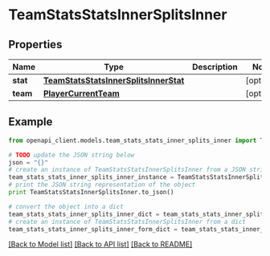 # TeamStatsStatsInnerSplitsInner


## Properties

Name | Type | Description | Notes
------------ | ------------- | ------------- | -------------
**stat** | [**TeamStatsStatsInnerSplitsInnerStat**](TeamStatsStatsInnerSplitsInnerStat.md) |  | [optional] 
**team** | [**PlayerCurrentTeam**](PlayerCurrentTeam.md) |  | [optional] 

## Example

```python
from openapi_client.models.team_stats_stats_inner_splits_inner import TeamStatsStatsInnerSplitsInner

# TODO update the JSON string below
json = "{}"
# create an instance of TeamStatsStatsInnerSplitsInner from a JSON string
team_stats_stats_inner_splits_inner_instance = TeamStatsStatsInnerSplitsInner.from_json(json)
# print the JSON string representation of the object
print TeamStatsStatsInnerSplitsInner.to_json()

# convert the object into a dict
team_stats_stats_inner_splits_inner_dict = team_stats_stats_inner_splits_inner_instance.to_dict()
# create an instance of TeamStatsStatsInnerSplitsInner from a dict
team_stats_stats_inner_splits_inner_form_dict = team_stats_stats_inner_splits_inner.from_dict(team_stats_stats_inner_splits_inner_dict)
```
[[Back to Model list]](../README.md#documentation-for-models) [[Back to API list]](../README.md#documentation-for-api-endpoints) [[Back to README]](../README.md)


